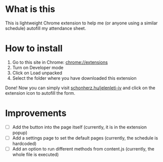 # What is this

This is lightweight Chrome extension to help me (or anyone using a similar schedule) autofill my attendance sheet.

# How to install

1. Go to this site in Chrome: [chrome://extensions](chrome://extensions)
2. Turn on Developer mode
3. Click on Load unpacked
4. Select the folder where you have downloaded this extension

Done! Now you can simply visit [schonherz.hu/jelenleti-iv](https://schonherz.hu/jelenleti-iv) 
and click on the extension icon to autofill the form.

# Improvements

- [ ] Add the button into the page itself (currently, it is in the extension popup)
- [ ] Add a settings page to set the default pages (currently, the schedule is hardcoded)
- [ ] Add an option to run different methods from content.js (currently, the whole file is executed)